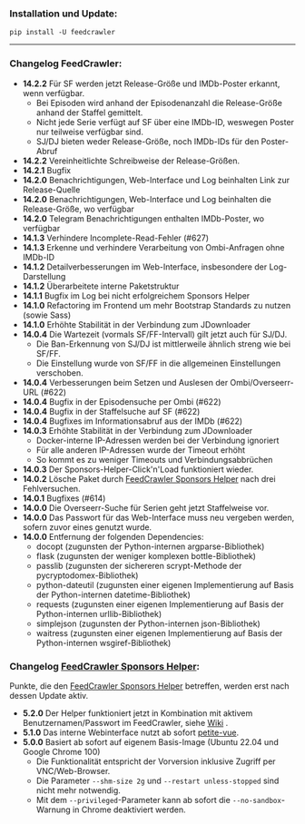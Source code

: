 ### Installation und Update:

`pip install -U feedcrawler`

---

### Changelog FeedCrawler:

- **14.2.2** Für SF werden jetzt Release-Größe und IMDb-Poster erkannt, wenn verfügbar.
  - Bei Episoden wird anhand der Episodenanzahl die Release-Größe anhand der Staffel gemittelt.
  - Nicht jede Serie verfügt auf SF über eine IMDb-ID, weswegen Poster nur teilweise verfügbar sind.
  - SJ/DJ bieten weder Release-Größe, noch IMDb-IDs für den Poster-Abruf
- **14.2.2** Vereinheitlichte Schreibweise der Release-Größen.
- **14.2.1** Bugfix
- **14.2.0** Benachrichtigungen, Web-Interface und Log beinhalten Link zur Release-Quelle
- **14.2.0** Benachrichtigungen, Web-Interface und Log beinhalten die Release-Größe, wo verfügbar
- **14.2.0** Telegram Benachrichtigungen enthalten IMDb-Poster, wo verfügbar
- **14.1.3** Verhindere Incomplete-Read-Fehler (#627)
- **14.1.3** Erkenne und verhindere Verarbeitung von Ombi-Anfragen ohne IMDb-ID
- **14.1.2** Detailverbesserungen im Web-Interface, insbesondere der Log-Darstellung
- **14.1.2** Überarbeitete interne Paketstruktur
- **14.1.1** Bugfix im Log bei nicht erfolgreichem Sponsors Helper
- **14.1.0** Refactoring im Frontend um mehr Bootstrap Standards zu nutzen (sowie Sass)
- **14.1.0** Erhöhte Stabilität in der Verbindung zum JDownloader
- **14.0.4** Die Wartezeit (vormals SF/FF-Intervall) gilt jetzt auch für SJ/DJ.
    - Die Ban-Erkennung von SJ/DJ ist mittlerweile ähnlich streng wie bei SF/FF.
    - Die Einstellung wurde von SF/FF in die allgemeinen Einstellungen verschoben.
- **14.0.4** Verbesserungen beim Setzen und Auslesen der Ombi/Overseerr-URL (#622)
- **14.0.4** Bugfix in der Episodensuche per Ombi (#622)
- **14.0.4** Bugfix in der Staffelsuche auf SF (#622)
- **14.0.4** Bugfixes im Informationsabruf aus der IMDb (#622)
- **14.0.3** Erhöhte Stabilität in der Verbindung zum JDownloader
    - Docker-interne IP-Adressen werden bei der Verbindung ignoriert
    - Für alle anderen IP-Adressen wurde der Timeout erhöht
    - So kommt es zu weniger Timeouts und Verbindungsabbrüchen
- **14.0.3** Der Sponsors-Helper-Click'n'Load funktioniert wieder.
- **14.0.2** Lösche Paket
  durch [FeedCrawler Sponsors Helper](https://github.com/rix1337/FeedCrawler/wiki/5.-FeedCrawler-Sponsors-Helper) nach
  drei Fehlversuchen.
- **14.0.1** Bugfixes (#614)
- **14.0.0** Die Overseerr-Suche für Serien geht jetzt Staffelweise vor.
- **14.0.0** Das Passwort für das Web-Interface muss neu vergeben werden, sofern zuvor eines genutzt wurde.
- **14.0.0** Entfernung der folgenden Dependencies:
    - docopt (zugunsten der Python-internen argparse-Bibliothek)
    - flask (zugunsten der weniger komplexen bottle-Bibliothek)
    - passlib (zugunsten der sichereren scrypt-Methode der pycryptodomex-Bibliothek)
    - python-dateutil (zugunsten einer eigenen Implementierung auf Basis der Python-internen datetime-Bibliothek)
    - requests (zugunsten einer eigenen Implementierung auf Basis der Python-internen urllib-Bibliothek)
    - simplejson (zugunsten der Python-internen json-Bibliothek)
    - waitress (zugunsten einer eigenen Implementierung auf Basis der Python-internen wsgiref-Bibliothek)

### Changelog [FeedCrawler Sponsors Helper](https://github.com/rix1337/FeedCrawler/wiki/5.-FeedCrawler-Sponsors-Helper):

Punkte, die den [FeedCrawler Sponsors Helper](https://github.com/rix1337/RSScrawler/wiki/5.-FeedCrawler-Sponsors-Helper)
betreffen, werden erst nach dessen Update aktiv.

- **5.2.0** Der Helper funktioniert jetzt in Kombination mit aktivem Benutzernamen/Passwort im FeedCrawler,
  siehe [Wiki](https://github.com/rix1337/FeedCrawler/wiki/5.-FeedCrawler-Sponsors-Helper#passwortgesch%C3%BCtzter-feedcrawler)
  .
- **5.1.0** Das interne Webinterface nutzt ab sofort [petite-vue](https://github.com/vuejs/petite-vue).
- **5.0.0** Basiert ab sofort auf eigenem Basis-Image (Ubuntu 22.04 und Google Chrome 100)
    - Die Funktionalität entspricht der Vorversion inklusive Zugriff per VNC/Web-Browser.
    - Die Parameter `--shm-size 2g` und `--restart unless-stopped` sind nicht mehr notwendig.
    - Mit dem `--privileged`-Parameter kann ab sofort die `--no-sandbox`-Warnung in Chrome deaktiviert werden.

